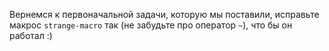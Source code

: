 Вернемся к первоначальной задачи, которую мы поставили, исправьте макрос `strange-macro` так (не забудьте про оператор `~`), что бы он работал :)
